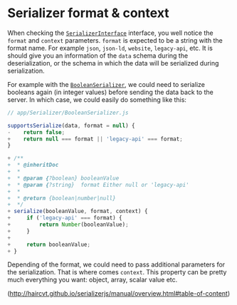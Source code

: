 # Serializer format & context

When checking the [`SerializerInterface`][0] interface, you well notice the `format` and `context` parameters. `format`
is expected to be a string with the format name. For example `json`, `json-ld`, `website`, `legacy-api`, etc. It is should
give you an information of the `data` schema during the deserialization, or the schema in which the data will be serialized
during serialization.

For example with the [`BooleanSerializer`](http://haircvt.github.io/serializerjs/manual/usage.html#basic-usage), we could need to serialize booleans
again (in integer values) before sending the data back to the server. In which case, we could easily do something like
this:

```js
// app/Serializer/BooleanSerializer.js

supportsSerialize(data, format = null) {
-    return false;
+    return null === format || 'legacy-api' === format;
}

+ /**
+  * @inheritDoc
+  *
+  * @param {?boolean} booleanValue
+  * @param {?string}  format Either null or 'legacy-api'
+  *
+  * @return {boolean|number|null}
+  */
+ serialize(booleanValue, format, context) {
+     if ('legacy-api' === format) {
+         return Number(booleanValue);
+     }
+ 
+     return booleanValue;
+ }
```

Depending of the format, we could need to pass additional parameters for the serialization. That is where comes
`context`. This property can be pretty much everything you want: object, array, scalar value etc.

(http://haircvt.github.io/serializerjs/manual/overview.html#table-of-content)

[0]: http://haircvt.github.io/serializerjs/class/src/Serializer/SerializerInterface.js~SerializerInterface.html
